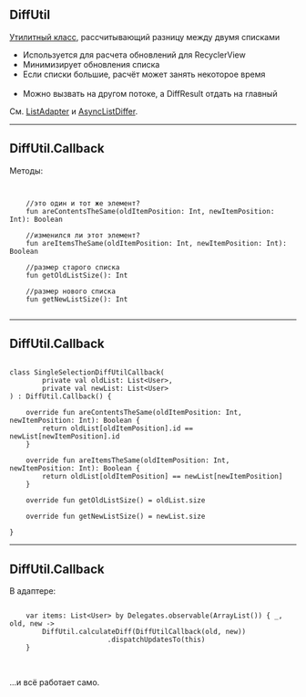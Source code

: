 ## DiffUtil

<a href="https://developer.android.com/reference/androidx/recyclerview/widget/DiffUtil">Утилитный класс</a>, рассчитывающий разницу между двумя списками
<ul>
<li>Используется для расчета обновлений для RecyclerView</li>
<li>Минимизирует обновления списка</li>
<li>Если списки большие, расчёт может занять некоторое время</li>

<br>

<li class="fragment" data-fragment-index="1">Можно вызвать на другом потоке, а DiffResult отдать на главный</li>
</ul>
<p class="fragment" data-fragment-index="1">См. <a href="https://developer.android.com/reference/androidx/recyclerview/widget/ListAdapter.html">ListAdapter</a> и <a href="https://developer.android.com/reference/androidx/recyclerview/widget/AsyncListDiffer.html">AsyncListDiffer</a>.</p>

------

## DiffUtil.Callback

Методы:

<pre><code class="kotlin large" data-trim data-noescape>

    //это один и тот же элемент?
    fun areContentsTheSame(oldItemPosition: Int, newItemPosition: Int): Boolean

    //изменился ли этот элемент?
    fun areItemsTheSame(oldItemPosition: Int, newItemPosition: Int): Boolean

    //размер старого списка
    fun getOldListSize(): Int

    //размер нового списка
    fun getNewListSize(): Int

</code></pre> 

------

## DiffUtil.Callback

<pre><code class="kotlin" data-trim data-noescape>
class SingleSelectionDiffUtilCallback(
        private val oldList: List&lt;User&gt;,
        private val newList: List&lt;User&gt;
) : DiffUtil.Callback() {

    override fun areContentsTheSame(oldItemPosition: Int, newItemPosition: Int): Boolean {
        return oldList[oldItemPosition].id == newList[newItemPosition].id
    }

    override fun areItemsTheSame(oldItemPosition: Int, newItemPosition: Int): Boolean {
        return oldList[oldItemPosition] == newList[newItemPosition]
    }

    override fun getOldListSize() = oldList.size

    override fun getNewListSize() = newList.size

}
</code></pre> 

------

## DiffUtil.Callback

В адаптере:

<pre><code class="kotlin large" data-trim data-noescape>
    var items: List&lt;User&gt; by Delegates.observable(ArrayList()) { _, old, new ->
        DiffUtil.calculateDiff(DiffUtilCallback(old, new))
                        .dispatchUpdatesTo(this)
    }
</code></pre> 

<br>

...и всё работает само.
<!-- .element: class="noveo-info fragment" data-fragment-index="1" -->

